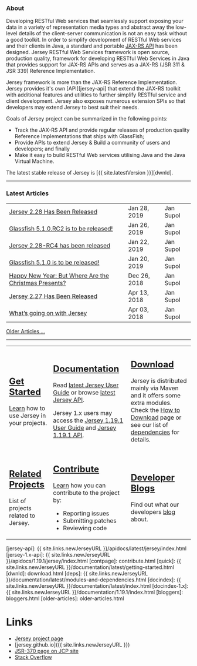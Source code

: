 <h3>About</h3>

Developing RESTful Web services that seamlessly support exposing your data in a
variety of representation media types and abstract away the low-level details
of the client-server communication is not an easy task without a good toolkit.
In order to simplify development of RESTful Web services and their clients in Java,
a standard and portable [JAX-RS API][jax-rs] has been designed.
Jersey RESTful Web Services framework is open source, production quality,
framework for developing RESTful Web Services in Java that provides support for
JAX-RS APIs and serves as a JAX-RS (JSR 311 & JSR 339) Reference Implementation.

Jersey framework is more than the JAX-RS Reference Implementation. Jersey provides
it's own [API][jersey-api] that extend the JAX-RS toolkit with additional features
and utilities to further simplify RESTful service and client development. Jersey
also exposes numerous extension SPIs so that developers may extend Jersey to best
suit their needs.

Goals of Jersey project can be summarized in the following points:

*   Track the JAX-RS API and provide regular releases of production quality
    Reference Implementations that ships with GlassFish;
*   Provide APIs to extend Jersey & Build a community of users and developers;
    and finally
*   Make it easy to build RESTful Web services utilising Java and the
    Java Virtual Machine.

The latest stable release of Jersey is [{{ site.latestVersion }}][dwnld].

---

<h3>Latest Articles</h3>

<table>
<tr> <td> <a class="article" href="{{ site.links.honzablog }}/?p=130" target="_blank">Jersey 2.28 Has Been Released</a>                         </td><td> Jan 28, 2019 </td><td> Jan Supol </td> </tr>
<tr> <td> <a class="article" href="{{ site.links.honzablog }}/?p=131" target="_blank">Glassfish 5.1.0.RC2 is to be released!</a>                </td><td> Jan 26, 2019 </td><td> Jan Supol </td> </tr>
<tr> <td> <a class="article" href="{{ site.links.honzablog }}/?p=126" target="_blank">Jersey 2.28-RC4 has been released</a>                     </td><td> Jan 22, 2019 </td><td> Jan Supol </td> </tr>
<tr> <td> <a class="article" href="{{ site.links.honzablog }}/?p=108" target="_blank">Glassfish 5.1.0 is to be released!</a>                    </td><td> Jan 20, 2019 </td><td> Jan Supol </td> </tr>
<tr> <td> <a class="article" href="{{ site.links.honzablog }}/?p=104" target="_blank">Happy New Year: But Where Are the Christmas Presents?</a> </td><td> Dec 26, 2018 </td><td> Jan Supol </td> </tr>
<tr> <td> <a class="article" href="{{ site.links.honzablog }}/?p=28" target="_blank">Jersey 2.27 Has Been Released</a>                          </td><td> Apr 13, 2018 </td><td> Jan Supol </td> </tr>
<tr> <td> <a class="article" href="{{ site.links.honzablog }}/?p=13" target="_blank">What’s going on with Jersey</a>                            </td><td> Apr 03, 2018 </td><td> Jan Supol </td> </tr>
</table>


[Older Articles &hellip;](older-articles)

---
<table>
<tr>
<td>
<h2><a class="headerlink" href="{{ site.links.newJerseyURL }}/documentation/latest/getting-started.html">
    <var class="icon-compass"></var> Get Started
</a></h2>

[Learn](quick) how to use Jersey in your projects.
</td><td>

<h2><a class="headerlink" href="{{ site.links.newJerseyURL }}/documentation/latest/index.html">
    <var class="icon-book"></var> Documentation
</a></h2>

Read  [latest Jersey User Guide](docindex) or browse [latest Jersey API](jersey-api).

Jersey 1.x users may access the [Jersey 1.19.1 User Guide](docindex-1.x) and [Jersey 1.19.1 API](jersey-1.x-api).
</td><td>

<h2><a class="headerlink" href="download.html">
    <var class="icon-cloud-download"></var> Download
</a></h2>

Jersey is distributed mainly via Maven and it offers some extra modules.
Check the [How to Download](dwnld) page or see our list of [dependencies](deps) for details.
</td></tr>
<tr><td>
<h2><a class="headerlink" href="related.html">
    <var class="icon-tags"></var> Related Projects
</a></h2>

List of projects related to Jersey.

</td><td>
<h2><a class="headerlink" href="contribute.html">
    <var class="icon-group"></var> Contribute
</a></h2>

[Learn](contpage) how you can contribute to the project by:
<ul class="icons-ul">
    <li><var class="icon-li icon-bug"></var> Reporting issues</li>
    <li><var class="icon-li icon-code-fork"></var> Submitting patches</li>
    <li><var class="icon-li icon-eye-open"></var> Reviewing code</li>
</ul>

</td><td>
<h2><a class="headerlink" href="bloggers.html">
    <var class="icon-rss"></var> Developer Blogs
</a></h2>

Find out what our developers [blog](bloggers) about.
</td></tr>
</table>

[jax-rs]: http://jax-rs-spec.java.net/
[jersey-api]: {{ site.links.newJerseyURL }}/apidocs/latest/jersey/index.html
[jersey-1.x-api]: {{ site.links.newJerseyURL }}/apidocs/1.19.1/jersey/index.html
[contpage]: contribute.html
[quick]: {{ site.links.newJerseyURL }}/documentation/latest/getting-started.html
[dwnld]: download.html
[deps]: {{ site.links.newJerseyURL }}/documentation/latest/modules-and-dependencies.html
[docindex]: {{ site.links.newJerseyURL }}/documentation/latest/index.html
[docindex-1.x]: {{ site.links.newJerseyURL }}/documentation/1.19.1/index.html
[bloggers]: bloggers.html
[older-articles]: older-articles.html

# <a name="Links"></a>Links

- [Jersey project page](https://projects.eclipse.org/projects/ee4j.jersey)
- [jersey.github.io]({{ site.links.newJerseyURL }})
- [JSR-370 page on JCP site](https://jcp.org/en/jsr/detail?id=370)
- [Stack Overflow](https://stackoverflow.com/questions/tagged/jersey)
